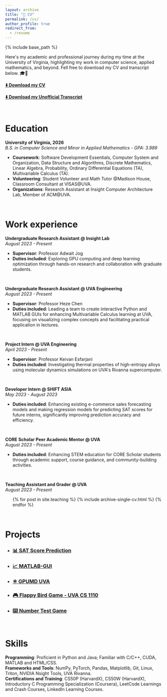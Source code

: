 ```yaml
---
layout: archive
title: "📄 CV"
permalink: /cv/
author_profile: true
redirect_from:
  - /resume
---
```


{% include base_path %}

Here's my academic and professional journey during my time at the University of Virginia, highlighting my work in computer science, applied mathematics, and beyond. Fell free to download my CV and transcript below. 🎓💼  

[**⬇️ Download my CV**](https://drive.google.com/file/d/17LJurBF-dPZPoZpdA896hSa8ghkW0ifj/view?usp=sharing)  

[**⬇️ Download my Unofficial Transcript**](https://drive.google.com/file/d/1uVPoSy6UIb9WsYwLurv9nWmaTtWxeCo8/view?usp=sharing)

<br>

Education
======
**University of Virginia, 2026**  
_B.S. in Computer Science and Minor in Applied Mathematics - GPA: 3.989_
- **Coursework**: Software Development Essentials, Computer System and Organization, Data Structure and Algorithms, Discrete Mathematics, Linear Algebra, Probability, Ordinary Differential Equations (TA), Multivariable Calculus (TA).  
- **Volunteering**: Student Volunteer and Math Tutor @Madison House, Classroom Consultant at VISAS@UVA.  
- **Organizations**: Research Assistant at Insight Computer Architecture Lab, Member of ACM@UVA.

<br>

Work experience
======
**Undergraduate Research Assistant @ Insight Lab**  
_August 2023 - Present_
* **Supervisor**: Professor Adwait Jog
* **Duties included**: Exploring GPU computing and deep learning optimization through hands-on research and collaboration with graduate students.

<br>

**Undergraduate Research Assistant @ UVA Engineering**  
_August 2023 - Present_  
* **Supervisor**: Professor Heze Chen
* **Duties included**: Leading a team to create interactive Python and MATLAB GUIs for enhancing Multivariable Calculus learning at UVA, focusing on visualizing complex concepts and facilitating practical application in lectures.

<br>

**Project Intern @ UVA Engineering**  
_April 2023 - Present_
* **Supervisor**: Professor Keivan Esfarjani
* **Duties included**: Investigating thermal properties of high-entropy alloys using molecular dynamics simulations on UVA's Rivanna supercomputer.

<br>

**Developer Intern @ SHIFT ASIA**  
_May 2023 - August 2023_
* **Duties included**: Enhancing existing e-commerce sales forecasting models and making regression models for predicting SAT scores for future interns, significantly improving prediction accuracy and efficiency.

<br>

**CORE Scholar Peer Academic Mentor @ UVA**  
_August 2023 - Present_
* **Duties included**: Enhancing STEM education for CORE Scholar students through academic support, course guidance, and community-building activities.
  
<br>

**Teaching Assistant and Grader @ UVA**  
_August 2023 - Present_
  <ul>{% for post in site.teaching %}
    {% include archive-single-cv.html %}
  {% endfor %}</ul>

<br>

Projects
======
- ### [📊 SAT Score Prediction](https://github.com/huy310304/SAT-score-prediction)   
- ### [📈 MATLAB-GUI](https://github.com/huy310304/MATLAB-GUI-main)
- ### [⚛️ GPUMD UVA](https://github.com/huy310304/GPUMD-UVA)
- ### [🎮 Flappy Bird Game - UVA CS 1110](https://github.com/huy310304/flappy-bird-game)
- ### [⌨️ Number Test Game](https://github.com/huy310304/number-test-game)

<br>

Skills
======
**Programming**: Proficient in Python and Java; Familiar with C/C++, CUDA, MATLAB and HTML/CSS.  
**Frameworks and Tools**: NumPy, PyTorch, Pandas, Matplotlib, Git, Linux, Triton, NVIDIA Nsight Tools, UVA Rivanna.  
**Certifications and Training**: CS50P (HarvardX), CS50W (HarvardX), Introductory C Programming Specialization (Coursera), LeetCode Learnings and Crash Courses, LinkedIn Learning Courses.

